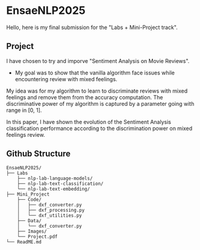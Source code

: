 # EnsaeNLP2025
Hello, here is my final submission for the "Labs + Mini-Project track".

## Project
I have chosen to try and imporve "Sentiment Analysis on Movie Reviews".
* My goal was to show that the vanilla algorithm face issues while encountering review with mixed feelings.

My idea was for my algorithm to learn to discriminate reviews with mixed feelings and remove them from the accuracy computation. The discriminative power of my algorithm is captured by a parameter going with range in [0, 1]. <br>

In this paper, I have shown the evolution of the Sentiment Analysis classification performance according to the discrimination power on mixed feelings review.

## Github Structure

```
EnsaeNLP2025/
├── Labs    
    ├── nlp-lab-language-models/  
    ├── nlp-lab-text-classification/  
    └── nlp-lab-text-embedding/ 
├── Mini_Project         
    ├── Code/
    │   ├── dxf_converter.py   
    │   ├── dxf_processing.py  
    │   └── dxf_utilities.py   
    ├── Data/
    │   └── dxf_converter.py
    ├── Images/
    └── Project.pdf                
└── ReadME.md
```
